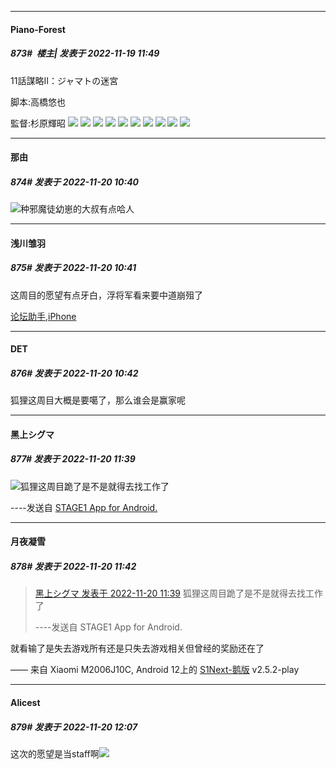 

*****

####  Piano-Forest  
##### 873#         楼主| 发表于 2022-11-19 11:49

11話謀略Ⅱ：ジャマトの迷宮

脚本:高橋悠也

監督:杉原輝昭
<img src="https://p.sda1.dev/8/e3850b4cd50604bb61bee845ca1e062f/25a5d226-108e-4229-b1ae-9236d7dda91f.jpg" referrerpolicy="no-referrer">
<img src="https://p.sda1.dev/8/f8b84b7a029015b18975f50a18394cc3/da916735-ffb6-4ddf-ab0e-888a9a13dab8.jpg" referrerpolicy="no-referrer">
<img src="https://p.sda1.dev/8/9dee1ed7c437d2ce2f706a6fb9ca2136/dbab646b-7d80-42c6-bf3b-63ad4ccd0919.jpg" referrerpolicy="no-referrer">
<img src="https://p.sda1.dev/8/6dc710fe5167d18b7562f6b9d1e6e508/5988bae1-63e9-4e9d-b016-05ca7f4ef095.jpg" referrerpolicy="no-referrer">
<img src="https://p.sda1.dev/8/0d2724d6d5a783e526e523bd8a626fc0/980e17b8-76e7-4d4b-befd-597815f1037b.jpg" referrerpolicy="no-referrer">
<img src="https://p.sda1.dev/8/402e5e3d0cea5c32d5f2001c0ab05921/3df83f14-843b-4792-a7ac-ad5f9fcb85be.jpg" referrerpolicy="no-referrer">
<img src="https://p.sda1.dev/8/846a86b07ea75f36e82e47ccdc86d914/053af117-de43-4019-b25b-dfba92b807d5.jpg" referrerpolicy="no-referrer">
<img src="https://p.sda1.dev/8/0623ad8861bb2b03d0bb12136c87b845/12f275a9-2a04-4c6e-9862-58fda1e283b4.jpg" referrerpolicy="no-referrer">
<img src="https://p.sda1.dev/8/fe4c6097a1cafecea8bdf394a1b71917/c65edb09-4ac0-40fc-9441-8ce569bbbafe.jpg" referrerpolicy="no-referrer">
<img src="https://p.sda1.dev/8/c98ce352b0227b9ac9e3698c3afba872/fa275f6a-d64d-4852-ae7a-5cbfa4e3fa06.jpg" referrerpolicy="no-referrer">



*****

####  那由  
##### 874#       发表于 2022-11-20 10:40

<img src="https://static.saraba1st.com/image/smiley/face2017/067.png" referrerpolicy="no-referrer">种邪魔徒幼崽的大叔有点哈人

*****

####  浅川雏羽  
##### 875#       发表于 2022-11-20 10:41

这周目的愿望有点牙白，浮将军看来要中道崩殂了

[论坛助手,iPhone](https://bbs.saraba1st.com/2b/forum.php?mod=viewthread&amp;tid=2029836)

*****

####  DET  
##### 876#       发表于 2022-11-20 10:42

狐狸这周目大概是要噶了，那么谁会是赢家呢



*****

####  黑上シグマ  
##### 877#       发表于 2022-11-20 11:39

<img src="https://static.saraba1st.com/image/smiley/face2017/067.png" referrerpolicy="no-referrer">狐狸这周目跪了是不是就得去找工作了

----发送自 [STAGE1 App for Android.](http://stage1.5j4m.com/?1.37)

*****

####  月夜凝雪  
##### 878#       发表于 2022-11-20 11:42

<blockquote><a href="httphttps://bbs.saraba1st.com/2b/forum.php?mod=redirect&amp;goto=findpost&amp;pid=58516569&amp;ptid=2072339" target="_blank">黑上シグマ 发表于 2022-11-20 11:39</a>
狐狸这周目跪了是不是就得去找工作了

----发送自 STAGE1 App for Android.</blockquote>
就看输了是失去游戏所有还是只失去游戏相关但曾经的奖励还在了

—— 来自 Xiaomi M2006J10C, Android 12上的 [S1Next-鹅版](https://github.com/ykrank/S1-Next/releases) v2.5.2-play



*****

####  Alicest  
##### 879#       发表于 2022-11-20 12:07

这次的愿望是当staff啊<img src="https://static.saraba1st.com/image/smiley/face2017/067.png" referrerpolicy="no-referrer">

